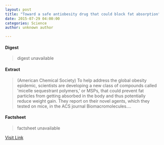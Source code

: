```yaml
---
layout: post
title: "Toward a safe antiobesity drug that could block fat absorption"
date: 2015-07-29 04:00:00
categories: Science
author: unknown author

---
```



#### Digest
>digest unavailable

#### Extract
>(American Chemical Society) To help address the global obesity epidemic, scientists are developing a new class of compounds called 'micelle sequestrant polymers,' or MSPs, that could prevent fat particles from getting absorbed in the body and thus potentially reduce weight gain. They report on their novel agents, which they tested on mice, in the ACS journal Biomacromolecules....

#### Factsheet
>factsheet unavailable

[Visit Link](http://www.eurekalert.org/pub_releases/2015-07/acs-tas072915.php)


